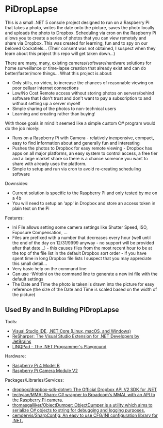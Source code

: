 # PiDropLapse

This is a small .NET 5 console project designed to run on a Raspberry Pi that takes a photo, writes the date onto the picture, saves the photo locally and uploads the photo to Dropbox. Scheduling via cron on the Raspberry Pi allows you to create a series of photos that you can view remotely and share via Dropbox. This was created for learning, fun and to spy on our beloved Cockatiels... (Their consent was not obtained, I suspect when they learn about this project this repo will get taken down...)

There are many, many, existing cameras/software/hardware solutions for home surveillance or time-lapse creation that already exist and can do better/faster/more things... What this project is about:
 - Only stills, no video, to increase the chances of reasonable viewing on poor celluar internet connections
 - Low/No Cost Remote access without storing photos on servers/behind software that I don't trust and don't want to pay a subscription to and without setting up a server myself
 - Simple sharing of the photos to non-technical users
 - Learning and creating rather than buying!

With those goals in mind it seemed like a simple custom C# program would do the job nicely:
 - Runs on a Raspberry Pi with Camera - relatively inexpensive, compact, easy to find information about and generally fun and interesting
 - Pushes the photos to Dropbox for easy remote viewing - Dropbox has apps on all major platforms, an easy system to control access, a free tier and a large market share so there is a chance someone you want to share with already uses the platform.
 - Simple to setup and run via cron to avoid re-creating scheduling software

Downsides:
 - Current solution is specific to the Raspberry Pi and only tested by me on a 4b
 - You will need to setup an 'app' in Dropbox and store an access token in plain text on the Pi

Features:
 - Ini File allows setting some camera settings like Shutter Speed, ISO, Exposure Compensation, ...
 - Files are prefixed with a number that decreases every hour (well until the end of the day on 12/31/9999 anyway - no support will be provided after that date...) - this causes files from the most recent hour to be at the top of the file list in the default Dropbox sort order - if you have spent time in long Dropbox file lists I suspect that you may  appreciate this small detail...
 - Very basic help on the command line
 - Can use -WriteIni on the command line to generate a new ini file with the default settings
 - The Date and Time the photo is taken is drawn into the picture for easy reference (the size of the Date and Time is scaled based on the width of the picture)

## Used By and In Building PiDropLapse
Tools:
 - [Visual Studio IDE](https://visualstudio.microsoft.com/), [.NET Core (Linux, macOS, and Windows)](https://dotnet.microsoft.com/download/dotnet-core)
 - [ReSharper: The Visual Studio Extension for .NET Developers by JetBrains](https://www.jetbrains.com/resharper/)
 - [LINQPad - The .NET Programmer's Playground](https://www.linqpad.net/)

Hardware:
 - [Raspberry Pi 4 Model B](https://www.raspberrypi.org/products/raspberry-pi-4-model-b/)
 - [Raspberry Pi Camera Module V2](https://www.raspberrypi.org/products/camera-module-v2/)

Packages/Libraries/Services:
 - [dropbox/dropbox-sdk-dotnet: The Official Dropbox API V2 SDK for .NET](https://github.com/dropbox/dropbox-sdk-dotnet)
 - [techyian/MMALSharp: C# wrapper to Broadcom's MMAL with an API to the Raspberry Pi camera.](https://github.com/techyian/MMALSharp)
 - [thomasgalliker/ObjectDumper: ObjectDumper is a utility which aims to serialize C# objects to string for debugging and logging purposes.](https://github.com/thomasgalliker/ObjectDumper)
 - [cemdervis/SharpConfig: An easy to use CFG/INI configuration library for .NET.](https://github.com/cemdervis/SharpConfig)
